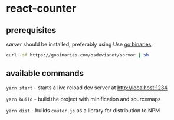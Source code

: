 # react-counter

## prerequisites

sørvør should be installed, preferably using Use [go binaries](https://gobinaries.com/):

```bash
curl -sf https://gobinaries.com/osdevisnot/sorvor | sh
```

## available commands

`yarn start` - starts a live reload dev server at [http://localhost:1234](http://localhost:1234)

`yarn build` - build the project with minification and sourcemaps

`yarn dist` - builds `couter.js` as a library for distribution to NPM

